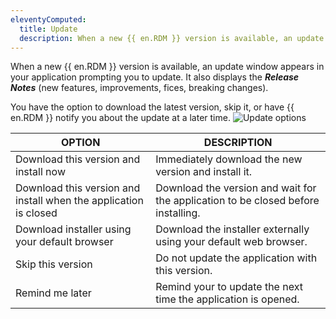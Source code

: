 ```yaml
---
eleventyComputed:
  title: Update
  description: When a new {{ en.RDM }} version is available, an update window appears in your application prompting you to update.
---
```

When a new {{ en.RDM }} version is available, an update window appears in your application prompting you to update. It also displays the ***Release Notes*** (new features, improvements, fices, breaking changes).

You have the option to download the latest version, skip it, or have {{ en.RDM }} notify you about the update at a later time.
![Update options](https://cdnweb.devolutions.net/docs/docs_en_rdm_windows_RDMW2005_2024_1.png)

| OPTION                                                           | DESCRIPTION                                                                       |
|------------------------------------------------------------------|-----------------------------------------------------------------------------------|
| Download this version and install now                            | Immediately download the new version and install it.                              |
| Download this version and install when the application is closed | Download the version and wait for the application to be closed before installing. |
| Download installer using your default browser                    | Download the installer externally using your default web browser.                 |
| Skip this version                                                | Do not update the application with this version.                                  |
| Remind me later                                                  | Remind your to update the next time the application is opened.                    |